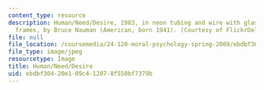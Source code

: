 ```yaml
---
content_type: resource
description: Human/Need/Desire, 1983, in neon tubing and wire with glass tubing suspension
  frames, by Bruce Nauman (American, born 1941). (Courtesy of FlickrDelusions on Flickr.)
file: null
file_location: /coursemedia/24-120-moral-psychology-spring-2009/ebdbf30420e109c412078f550bf7379b_24-120s09-th.jpg
file_type: image/jpeg
resourcetype: Image
title: Human/Need/Desire
uid: ebdbf304-20e1-09c4-1207-8f550bf7379b
---
```

